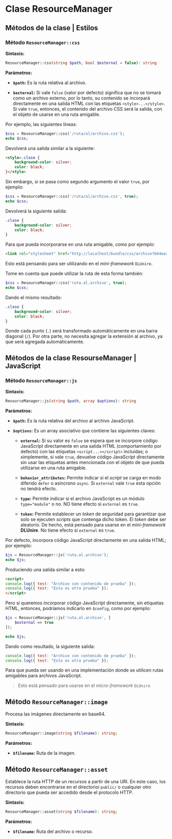 # Clase ResourceManager

## Métodos de la clase | Estilos

### Método **`ResourceManager::css`**

**Sintaxis:**

```php
ResourceManager::css(string $path, bool $external = false): string
```

**Parámetros:**

- **`$path`:** Es la ruta relativa al archivo.

- **`$external`:** Si vale `false` (valor por defecto) significa que no se tomará como un archivo externo, por lo tanto, su contenido se incorpará directamente en una salida HTML con las etiquetas `<style>...</style>`. Si vale `true`, entonces, el contenido del archivo CSS será la salida, con el objeto de usarse en una ruta amigable.

Por ejemplo, las siguientes líneas:

```php
$css = ResourceManager::css('/ruta/al/archivo.css');
echo $css;
```

Devolverá una salida similar a la siguiente:

```html
<style>.clase {
    background-color: silver;
    color: black;
}</style>
```

Sin embargo, si se pasa como segundo argumento el valor `true`, por ejemplo:

```php
$css = ResourceManager::css('/ruta/al/archivo.css', true);
echo $css;
```

Devolverá la siguiente salida:

```css
.clase {
    background-color: silver;
    color: black;
}
```

Para que pueda incorporarse en una ruta amigable, como por ejemplo:

```html
<link rel="stylesheet" href="http://localhost/bundle/css/archivo?b64eaa1dbfbe0751d41b7746aad28ea34af155e3c844f51f68aeebab08989fb2" />
```

Esto está pensando para ser utilizando en el _mini-framework_ `DLUnire`.

Tome en cuenta que puede utilizar la ruta de esta forma también:

```php
$css = ResourceManager::css('ruta.al.archivo', true);
echo $css;
```

Dando el mismo resultado:

```css
.clase {
    background-color: silver;
    color: black;
}
```

Donde cada punto (`.`) será transformado automáticamente en una barra diagonal (`/`). Por otra parte, no necesita agregar la extensión al archivo, ya que será agregada automáticamente.

## Métodos de la clase ResourseManager | JavaScript

### Método **`ResourceManager::js`**

**Sintaxis:**

```php
ResourceManager::js(string $path, array $options): string
```

**Parámetros:**

- **`$path`:** Es la ruta relativa del archivo al archivo JavaScript.

- **`$options`:** Es un array asociativo que contiene las siguientes claves:

  - **`external`:** Si su valor es `false` se espera que se incorpore código JavaScript directamente en una salida HTML (comportamiento por defecto) con las etiquetas `<script...></script>` incluidas; o simplemente, si vale `true`, devuelve código JavaScript directamente sin usar las etiquetas antes mencionada con el objeto de que pueda utilizarse en una ruta amigable.
  
  - **`behavior_attributes`:** Permite indicar si el _script_ se carga en modo diferido `defer` o asíncrono `async`. Si `external` vale `true` esta opción no tendrá efecto.
  
  - **`type`:** Permite indicar si el archivo JavaScript es un módulo `type="module"` o no. NO tiene efecto si `external` es `true`.

  - **`token`:** Permite establecer un _token_ de seguridad para garantizar que solo se ejecuten _scripts_ que contenga dicho token. El _token_ debe ser aleatorio. De hecho, está pensado para usarse en el _mini-framework_ **DLUnire**. No tiene efecto si `external` es `true`.

Por defecto, incorpora código JavaScript directamente en una salida HTML; por ejemplo:

```php
$js = ResourceManager::js('ruta.al.archivo');
echo $js;
```

Produciendo una salida similar a esto:

```html
<script>
console.log({ test: "Archivo con contenido de prueba" });
console.log({ test: "Esta es otra prueba" });
</script>
```

Pero si queremos incorporar código JavaScript directamente, sin etiquetas HTML, entonces, podríamos indicarlo en `$config`, como por ejemplo:

```php
$js = ResourceManager::js('ruta.al.archivo', [
    $external => true
]);

echo $js;
```

Dando como resultado, la siguiente salida:

```js
console.log({ test: "Archivo con contenido de prueba" });
console.log({ test: "Esta es otra prueba" });
```

Para que pueda ser usando en una implementación donde se utilicen rutas amigables para archivos JavaScript.

> Esto está pensado para usarse en el _micro-framework_ `DLUnire`

## Método `ResourceManager::image`

Procesa las imágenes directamente en base64.

**Sintaxis:**

```php
ResourceManager::image(string $filename): string;
```

**Parámetros:**

- **`$filename`:** Ruta de la imagen.

## Método `ResourceManager::asset`

Establece la ruta HTTP de un recursos a partir de una URI. En este caso, los recursos deben encontrarse en el directorioi `public/` o cualquier otro directorio que pueda ser accedido desde el protocolo HTTP.

**Sintaxis:**

```php
ResourceManager::asset(string $filename): string;
```

**Parámetros:**

- **`$filename`:** Ruta del archivo o recurso.
